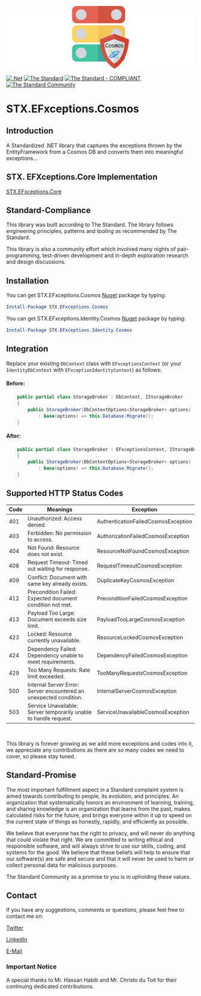![STX.EFxceptions.Cosmos](https://raw.githubusercontent.com/The-Standard-Organization/STX.EFxceptions.Cosmos/main/Resources/Images/stx.efCosmos_git_logo.png)

[![.Net](https://github.com/The-Standard-Organization/STX.EFxceptions.Cosmos/actions/workflows/dotnet.yml/badge.svg)](https://github.com/The-Standard-Organization/STX.EFxceptions.Cosmos/actions/workflows/dotnet.yml)
[![The Standard](https://img.shields.io/github/v/release/hassanhabib/The-Standard?filter=v2.10.0&style=default&label=Standard%20Version&color=2ea44f)](https://github.com/hassanhabib/The-Standard)
[![The Standard - COMPLIANT](https://img.shields.io/badge/The_Standard-COMPLIANT-2ea44f)](https://github.com/hassanhabib/The-Standard)
[![The Standard Community](https://img.shields.io/discord/934130100008538142?color=%237289da&label=The%20Standard%20Community&logo=Discord)](https://discord.gg/vdPZ7hS52X)

# STX.EFxceptions.Cosmos

## Introduction
A Standardized .NET library that captures the exceptions thrown by the EntityFramework from a Cosmos DB and converts them into meaningful exceptions...

## STX. EFXceptions.Core Implementation

[STX.EFxceptions.Core](https://github.com/The-Standard-Organization/STX.EFxceptions.Core)

## Standard-Compliance
This library was built according to The Standard. The library follows engineering principles, patterns and tooling as recommended by The Standard.

This library is also a community effort which involved many nights of pair-programming, test-driven development and in-depth exploration research and design discussions.

## Installation 
You can get STX.EFxceptions.Cosmos [Nuget](https://www.nuget.org/packages/STX.EFxceptions.Cosmos) package by typing:
```powershell
Install-Package STX.EFxceptions.Cosmos
```

You can get STX.EFxceptions.Identity.Cosmos [Nuget](https://www.nuget.org/packages/STX.EFxceptions.Identity.Cosmos) package by typing:
```powershell
Install-Package STX.EFxceptions.Identity.Cosmos
```

## Integration
Replace your existing ```DbContext``` class with ```EFxceptionsContext``` (or your `IdentityDbContext` with `EFxceptionIdentityContext`) as follows:

#### Before:
 
```csharp
    public partial class StorageBroker : DbContext, IStorageBroker
    {
        public StorageBroker(DbContextOptions<StorageBroker> options)
            : base(options) => this.Database.Migrate();
    }

```

#### After:
```csharp
    public partial class StorageBroker : EFxceptionsContext, IStorageBroker
    {
        public StorageBroker(DbContextOptions<StorageBroker> options)
            : base(options) => this.Database.Migrate();
    }

```

## Supported HTTP Status Codes

|Code|Meanings|Exception|
|--- |--- |--- |
|401|Unauthorized: Access denied.|AuthenticationFailedCosmosException|
|403|Forbidden: No permission to access.|	AuthorizationFailedCosmosException|
|404|Not Found: Resource does not exist.|ResourceNotFoundCosmosException|
|408|Request Timeout: Timed out waiting for response.|RequestTimeoutCosmosException|
|409|Conflict: Document with same key already exists.|DuplicateKeyCosmosException|
|412|Precondition Failed: Expected document condition not met.|PreconditionFailedCosmosException|
|413|Payload Too Large: Document exceeds size limit.|PayloadTooLargeCosmosException|
|423|Locked: Resource currently unavailable.|ResourceLockedCosmosException|
|424|Dependency Failed: Dependency unable to meet requirements.|DependencyFailedCosmosException|
|429|Too Many Requests: Rate limit exceeded.|TooManyRequestsCosmosException|
|500|Internal Server Error: Server encountered an unexpected condition.|InternalServerCosmosException|
|503|Service Unavailable: Server temporarily unable to handle request.|ServiceUnavailableCosmosException|

<br >

This library is forever growing as we add more exceptions and codes into it, we appreciate any contributions as there are so many codes we need to cover, so please stay tuned.

## Standard-Promise
The most important fulfillment aspect in a Standard complaint system is aimed towards contributing to people, its evolution, and principles.
An organization that systematically honors an environment of learning, training, and sharing knowledge is an organization that learns from the past, makes calculated risks for the future, 
and brings everyone within it up to speed on the current state of things as honestly, rapidly, and efficiently as possible. 
 
We believe that everyone has the right to privacy, and will never do anything that could violate that right.
We are committed to writing ethical and responsible software, and will always strive to use our skills, coding, and systems for the good.
We believe that these beliefs will help to ensure that our software(s) are safe and secure and that it will never be used to harm or collect personal data for malicious purposes.
 
The Standard Community as a promise to you is in upholding these values.

## Contact

If you have any suggestions, comments or questions, please feel free to contact me on:

[Twitter](https://twitter.com/hassanrezkhabib)

[LinkedIn](https://www.linkedin.com/in/hassanrezkhabib/)

[E-Mail](mailto:hassanhabib@live.com)

### Important Notice
A special thanks to Mr. Hassan Habib and Mr. Christo du Toit for their continuing dedicated contributions.
